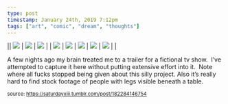 ```yaml
---
type: post
timestamp: January 24th, 2019 7:12pm
tags: ["art", "comic", "dream", "thoughts"]
---
```


|| <img src="https://saturdayxiii.github.io/media/182284146754_1.jpg"/> | <img src="https://saturdayxiii.github.io/media/182284146754_2.jpg"/> | <img src="https://saturdayxiii.github.io/media/182284146754_3.jpg"/> |
| <img src="https://saturdayxiii.github.io/media/182284146754_4.jpg"/> | <img src="https://saturdayxiii.github.io/media/182284146754_5.jpg"/> | <img src="https://saturdayxiii.github.io/media/182284146754_6.jpg"/> |
 <img src="https://saturdayxiii.github.io/media/182284146754_7.jpg"/> | <img src="https://saturdayxiii.github.io/media/182284146754_8.jpg"/> |  |

A few nights ago my brain treated me to a trailer for a fictional tv show.  I’ve attempted to capture it here without putting extensive effort into it.  Note where all fucks stopped being given about this silly project.
Also it’s really hard to find stock footage of people with legs visible beneath a table.
 
  
<small>source: https://saturdayxiii.tumblr.com/post/182284146754</small>